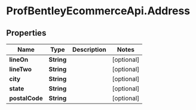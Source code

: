 # ProfBentleyEcommerceApi.Address

## Properties
Name | Type | Description | Notes
------------ | ------------- | ------------- | -------------
**lineOn** | **String** |  | [optional] 
**lineTwo** | **String** |  | [optional] 
**city** | **String** |  | [optional] 
**state** | **String** |  | [optional] 
**postalCode** | **String** |  | [optional] 
